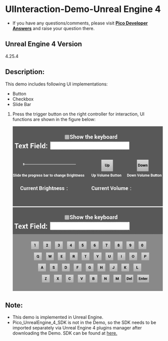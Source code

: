 # UIInteraction-Demo-Unreal Engine 4

- If you have any questions/comments, please visit [**Pico Developer Answers**](https://devanswers.pico-interactive.com/) and raise your question there.

## Unreal Engine 4 Version
4.25.4


## Description:
This demo includes following UI implementations:
* Button    
* Checkbox   
* Slide Bar    

1. Press the trigger button on the right controller for interaction, UI functions are shown in the figure below:

   <img src="./ReadMeScreenshot/1-1.png"  width = "600"/>

   <img src="./ReadMeScreenshot/1-2.png"  width = "600"/>




## Note:
- This demo is implemented in Unreal Engine.
- Pico_UnrealEngine_4_SDK is not in the Demo, so the SDK needs to be imported separately via Unreal Engine 4 plugins manager after downloading the Demo. SDK can be found at [here.](https://developer.pico-interactive.com/sdk/index?id=5)
